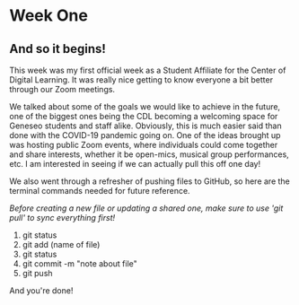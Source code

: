 # Week One

## And so it begins!

This week was my first official week as a Student Affiliate for the Center of Digital Learning. It was really nice getting to know everyone a bit better through our Zoom meetings. 

We talked about some of the goals we would like to achieve in the future, one of the biggest ones being the CDL becoming a welcoming space for Geneseo students and staff alike. Obviously, this is much easier said than done with the COVID-19 pandemic going on. One of the ideas brought up was hosting public Zoom events, where individuals could come together and share interests, whether it be open-mics, musical group performances, etc. I am interested in seeing if we can actually pull this off one day!

We also went through a refresher of pushing files to GitHub, so here are the terminal commands needed for future reference.

*Before creating a new file or updating a shared one, make sure to use 'git pull' to sync everything first!*

1) git status
2) git add (name of file)
3) git status
4) git commit -m "note about file"
5) git push

And you're done!